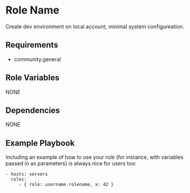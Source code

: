 Role Name
=========

Create dev environment on local account, minimal system configureation.

Requirements
------------

- community.general

Role Variables
--------------

NONE

Dependencies
------------

NONE

Example Playbook
----------------

Including an example of how to use your role (for instance, with variables passed in as parameters) is always nice for users too:

    - hosts: servers
      roles:
         - { role: username.rolename, x: 42 }
